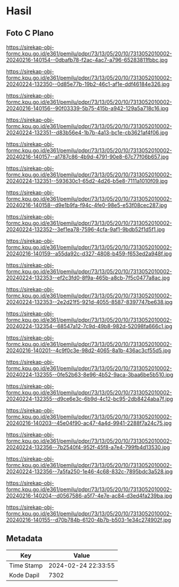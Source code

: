 # Hasil

## Foto C Plano

https://sirekap-obj-formc.kpu.go.id/e361/pemilu/pdpr/73/13/05/20/10/7313052010002-20240216-140154--0dbafb78-f2ac-4ac7-a796-65283811fbbc.jpg

https://sirekap-obj-formc.kpu.go.id/e361/pemilu/pdpr/73/13/05/20/10/7313052010002-20240224-132350--0d85e77b-19b2-46c1-af1e-ddf46184e326.jpg

https://sirekap-obj-formc.kpu.go.id/e361/pemilu/pdpr/73/13/05/20/10/7313052010002-20240216-140156--90f03339-5b75-415b-a942-129a5a718c16.jpg

https://sirekap-obj-formc.kpu.go.id/e361/pemilu/pdpr/73/13/05/20/10/7313052010002-20240224-132351--d83b56e4-1b7b-4a13-bc1e-cb3621af4f06.jpg

https://sirekap-obj-formc.kpu.go.id/e361/pemilu/pdpr/73/13/05/20/10/7313052010002-20240216-140157--a1787c86-4b9d-4791-90e8-67c77f06b657.jpg

https://sirekap-obj-formc.kpu.go.id/e361/pemilu/pdpr/73/13/05/20/10/7313052010002-20240224-132351--593630c1-65d2-4d26-b5e8-7111a1010f09.jpg

https://sirekap-obj-formc.kpu.go.id/e361/pemilu/pdpr/73/13/05/20/10/7313052010002-20240216-140158--d9e1b9fa-f94c-4fe0-98e5-e53f08cec287.jpg

https://sirekap-obj-formc.kpu.go.id/e361/pemilu/pdpr/73/13/05/20/10/7313052010002-20240224-132352--3ef1ea78-7596-4cfa-9af1-9bdb52f1d5f1.jpg

https://sirekap-obj-formc.kpu.go.id/e361/pemilu/pdpr/73/13/05/20/10/7313052010002-20240216-140159--a55da92c-d327-4808-b459-f653ed2a948f.jpg

https://sirekap-obj-formc.kpu.go.id/e361/pemilu/pdpr/73/13/05/20/10/7313052010002-20240224-132353--ef2c3fd0-8f9a-465b-a8cb-7f5c0477a8ac.jpg

https://sirekap-obj-formc.kpu.go.id/e361/pemilu/pdpr/73/13/05/20/10/7313052010002-20240224-132353--2e2d21f5-921d-4055-8587-8397747be638.jpg

https://sirekap-obj-formc.kpu.go.id/e361/pemilu/pdpr/73/13/05/20/10/7313052010002-20240224-132354--68547a12-7c9d-49b8-982d-52098fa666c1.jpg

https://sirekap-obj-formc.kpu.go.id/e361/pemilu/pdpr/73/13/05/20/10/7313052010002-20240216-140201--4c9f0c3e-98d2-4065-8a1b-436ac3cf55d5.jpg

https://sirekap-obj-formc.kpu.go.id/e361/pemilu/pdpr/73/13/05/20/10/7313052010002-20240224-132355--0fe52b63-8e96-4b52-9aca-3baa6be5b510.jpg

https://sirekap-obj-formc.kpu.go.id/e361/pemilu/pdpr/73/13/05/20/10/7313052010002-20240224-132355--d9ce6e3c-6b9d-4c12-bc95-2db8424aba7f.jpg

https://sirekap-obj-formc.kpu.go.id/e361/pemilu/pdpr/73/13/05/20/10/7313052010002-20240216-140203--45e04f90-ac47-4a4d-9941-2288f7a24c75.jpg

https://sirekap-obj-formc.kpu.go.id/e361/pemilu/pdpr/73/13/05/20/10/7313052010002-20240224-132356--7b2540f4-952f-45f8-a7e4-799fb4d13530.jpg

https://sirekap-obj-formc.kpu.go.id/e361/pemilu/pdpr/73/13/05/20/10/7313052010002-20240224-132356--7a5fa250-1e46-4c68-832c-7895bdc3a528.jpg

https://sirekap-obj-formc.kpu.go.id/e361/pemilu/pdpr/73/13/05/20/10/7313052010002-20240216-140204--d0567586-a5f7-4e7e-ac84-d3ed4fa239ba.jpg

https://sirekap-obj-formc.kpu.go.id/e361/pemilu/pdpr/73/13/05/20/10/7313052010002-20240216-140155--d70b784b-6120-4b7b-b503-1e34c274902f.jpg


## Metadata

| Key        | Value               |
| ---------- | ------------------- |
| Time Stamp | 2024-02-24 22:33:55 |
| Kode Dapil | 7302                |



